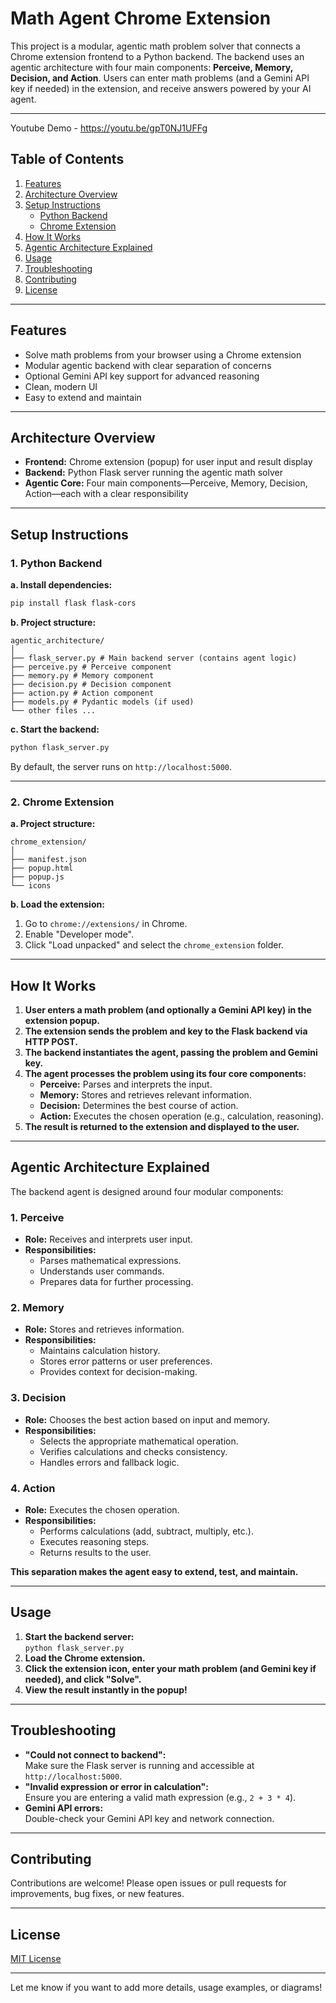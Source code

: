 # Math Agent Chrome Extension

This project is a modular, agentic math problem solver that connects a Chrome extension frontend to a Python backend. The backend uses an agentic architecture with four main components: **Perceive, Memory, Decision, and Action**. Users can enter math problems (and a Gemini API key if needed) in the extension, and receive answers powered by your AI agent.

---

Youtube Demo - https://youtu.be/gpT0NJ1UFFg  

## Table of Contents

1. [Features](#features)  
2. [Architecture Overview](#architecture-overview)  
3. [Setup Instructions](#setup-instructions)  
    - [Python Backend](#python-backend)  
    - [Chrome Extension](#chrome-extension)  
4. [How It Works](#how-it-works)  
5. [Agentic Architecture Explained](#agentic-architecture-explained)  
6. [Usage](#usage)  
7. [Troubleshooting](#troubleshooting)  
8. [Contributing](#contributing)  
9. [License](#license)  

---

## Features

- Solve math problems from your browser using a Chrome extension
- Modular agentic backend with clear separation of concerns
- Optional Gemini API key support for advanced reasoning
- Clean, modern UI
- Easy to extend and maintain

---

## Architecture Overview

- **Frontend:** Chrome extension (popup) for user input and result display
- **Backend:** Python Flask server running the agentic math solver
- **Agentic Core:** Four main components—Perceive, Memory, Decision, Action—each with a clear responsibility

---

## Setup Instructions

### 1. Python Backend

**a. Install dependencies:**
```bash
pip install flask flask-cors
```

**b. Project structure:**
```
agentic_architecture/
│
├── flask_server.py # Main backend server (contains agent logic)
├── perceive.py # Perceive component
├── memory.py # Memory component
├── decision.py # Decision component
├── action.py # Action component
├── models.py # Pydantic models (if used)
└── other files ...
```

**c. Start the backend:**
```bash
python flask_server.py
```
By default, the server runs on `http://localhost:5000`.

---

### 2. Chrome Extension

**a. Project structure:**
```
chrome_extension/
│
├── manifest.json
├── popup.html
├── popup.js
└── icons
```

**b. Load the extension:**
1. Go to `chrome://extensions/` in Chrome.
2. Enable "Developer mode".
3. Click "Load unpacked" and select the `chrome_extension` folder.

---

## How It Works

1. **User enters a math problem (and optionally a Gemini API key) in the extension popup.**
2. **The extension sends the problem and key to the Flask backend via HTTP POST.**
3. **The backend instantiates the agent, passing the problem and Gemini key.**
4. **The agent processes the problem using its four core components:**
    - **Perceive:** Parses and interprets the input.
    - **Memory:** Stores and retrieves relevant information.
    - **Decision:** Determines the best course of action.
    - **Action:** Executes the chosen operation (e.g., calculation, reasoning).
5. **The result is returned to the extension and displayed to the user.**

---

## Agentic Architecture Explained

The backend agent is designed around four modular components:

### 1. **Perceive**
- **Role:** Receives and interprets user input.
- **Responsibilities:**  
  - Parses mathematical expressions.
  - Understands user commands.
  - Prepares data for further processing.

### 2. **Memory**
- **Role:** Stores and retrieves information.
- **Responsibilities:**  
  - Maintains calculation history.
  - Stores error patterns or user preferences.
  - Provides context for decision-making.

### 3. **Decision**
- **Role:** Chooses the best action based on input and memory.
- **Responsibilities:**  
  - Selects the appropriate mathematical operation.
  - Verifies calculations and checks consistency.
  - Handles errors and fallback logic.

### 4. **Action**
- **Role:** Executes the chosen operation.
- **Responsibilities:**  
  - Performs calculations (add, subtract, multiply, etc.).
  - Executes reasoning steps.
  - Returns results to the user.

**This separation makes the agent easy to extend, test, and maintain.**

---

## Usage

1. **Start the backend server:**  
   `python flask_server.py`
2. **Load the Chrome extension.**
3. **Click the extension icon, enter your math problem (and Gemini key if needed), and click "Solve".**
4. **View the result instantly in the popup!**

---

## Troubleshooting

- **"Could not connect to backend":**  
  Make sure the Flask server is running and accessible at `http://localhost:5000`.
- **"Invalid expression or error in calculation":**  
  Ensure you are entering a valid math expression (e.g., `2 + 3 * 4`).
- **Gemini API errors:**  
  Double-check your Gemini API key and network connection.

---

## Contributing

Contributions are welcome! Please open issues or pull requests for improvements, bug fixes, or new features.

---

## License

[MIT License](LICENSE)

---

Let me know if you want to add more details, usage examples, or diagrams!